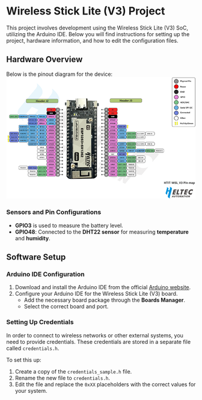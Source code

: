 # Wireless Stick Lite (V3) Project
This project involves development using the Wireless Stick Lite (V3) SoC, utilizing the Arduino IDE. Below you will find instructions for setting up the project, hardware information, and how to edit the configuration files.

## Hardware Overview
Below is the pinout diagram for the device:
![Wireless Stick Lite V3 Pinout](HTIT-WSL_V3.png)

### Sensors and Pin Configurations

- **GPIO3** is used to measure the battery level.
- **GPIO48**: Connected to the **DHT22 sensor** for measuring **temperature** and **humidity**.

## Software Setup

### Arduino IDE Configuration

1. Download and install the Arduino IDE from the official [Arduino website](https://www.arduino.cc/en/software).
2. Configure your Arduino IDE for the Wireless Stick Lite (V3) board.
   - Add the necessary board package through the **Boards Manager**.
   - Select the correct board and port.

### Setting Up Credentials

In order to connect to wireless networks or other external systems, you need to provide credentials. These credentials are stored in a separate file called `credentials.h`.

To set this up:

1. Create a copy of the `credentials_sample.h` file.
2. Rename the new file to `credentials.h`.
3. Edit the file and replace the `0xXX` placeholders with the correct values for your system.
